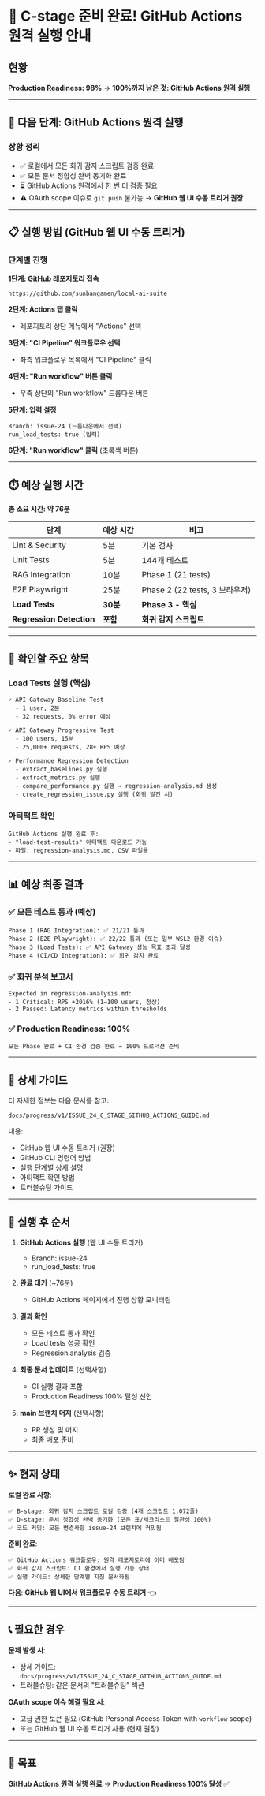 # 🚀 C-stage 준비 완료! GitHub Actions 원격 실행 안내

## 현황

**Production Readiness: 98%** → **100%까지 남은 것: GitHub Actions 원격 실행**

---

## 🎯 다음 단계: GitHub Actions 원격 실행

### 상황 정리
- ✅ 로컬에서 모든 회귀 감지 스크립트 검증 완료
- ✅ 모든 문서 정합성 완벽 동기화 완료
- ⏳ GitHub Actions 원격에서 한 번 더 검증 필요
- ⚠️ OAuth scope 이슈로 `git push` 불가능 → **GitHub 웹 UI 수동 트리거 권장**

---

## 📋 실행 방법 (GitHub 웹 UI 수동 트리거)

### 단계별 진행

**1단계: GitHub 레포지토리 접속**
```
https://github.com/sunbangamen/local-ai-suite
```

**2단계: Actions 탭 클릭**
- 레포지토리 상단 메뉴에서 "Actions" 선택

**3단계: "CI Pipeline" 워크플로우 선택**
- 좌측 워크플로우 목록에서 "CI Pipeline" 클릭

**4단계: "Run workflow" 버튼 클릭**
- 우측 상단의 "Run workflow" 드롭다운 버튼

**5단계: 입력 설정**
```
Branch: issue-24 (드롭다운에서 선택)
run_load_tests: true (입력)
```

**6단계: "Run workflow" 클릭** (초록색 버튼)

---

## ⏱️ 예상 실행 시간

**총 소요 시간: 약 76분**

| 단계 | 예상 시간 | 비고 |
|------|---------|------|
| Lint & Security | 5분 | 기본 검사 |
| Unit Tests | 5분 | 144개 테스트 |
| RAG Integration | 10분 | Phase 1 (21 tests) |
| E2E Playwright | 25분 | Phase 2 (22 tests, 3 브라우저) |
| **Load Tests** | **30분** | **Phase 3 - 핵심** |
| **Regression Detection** | **포함** | **회귀 감지 스크립트** |

---

## 🎯 확인할 주요 항목

### Load Tests 실행 (핵심)
```
✓ API Gateway Baseline Test
  - 1 user, 2분
  - 32 requests, 0% error 예상

✓ API Gateway Progressive Test
  - 100 users, 15분
  - 25,000+ requests, 28+ RPS 예상

✓ Performance Regression Detection
  - extract_baselines.py 실행
  - extract_metrics.py 실행
  - compare_performance.py 실행 → regression-analysis.md 생성
  - create_regression_issue.py 실행 (회귀 발견 시)
```

### 아티팩트 확인
```
GitHub Actions 실행 완료 후:
- "load-test-results" 아티팩트 다운로드 가능
- 파일: regression-analysis.md, CSV 파일들
```

---

## 📊 예상 최종 결과

### ✅ 모든 테스트 통과 (예상)
```
Phase 1 (RAG Integration): ✅ 21/21 통과
Phase 2 (E2E Playwright): ✅ 22/22 통과 (또는 일부 WSL2 환경 이슈)
Phase 3 (Load Tests): ✅ API Gateway 성능 목표 초과 달성
Phase 4 (CI/CD Integration): ✅ 회귀 감지 완료
```

### ✅ 회귀 분석 보고서
```
Expected in regression-analysis.md:
- 1 Critical: RPS +2016% (1→100 users, 정상)
- 2 Passed: Latency metrics within thresholds
```

### ✅ Production Readiness: 100%
```
모든 Phase 완료 + CI 환경 검증 완료 = 100% 프로덕션 준비
```

---

## 📝 상세 가이드

더 자세한 정보는 다음 문서를 참고:
```
docs/progress/v1/ISSUE_24_C_STAGE_GITHUB_ACTIONS_GUIDE.md
```

내용:
- GitHub 웹 UI 수동 트리거 (권장)
- GitHub CLI 명령어 방법
- 실행 단계별 상세 설명
- 아티팩트 확인 방법
- 트러블슈팅 가이드

---

## 🔄 실행 후 순서

1. **GitHub Actions 실행** (웹 UI 수동 트리거)
   - Branch: issue-24
   - run_load_tests: true

2. **완료 대기** (~76분)
   - GitHub Actions 페이지에서 진행 상황 모니터링

3. **결과 확인**
   - 모든 테스트 통과 확인
   - Load tests 성공 확인
   - Regression analysis 검증

4. **최종 문서 업데이트** (선택사항)
   - CI 실행 결과 포함
   - Production Readiness 100% 달성 선언

5. **main 브랜치 머지** (선택사항)
   - PR 생성 및 머지
   - 최종 배포 준비

---

## ✨ 현재 상태

**로컬 완료 사항**:
```
✅ B-stage: 회귀 감지 스크립트 로컬 검증 (4개 스크립트 1,072줄)
✅ D-stage: 문서 정합성 완벽 동기화 (모든 표/체크리스트 일관성 100%)
✅ 코드 커밋: 모든 변경사항 issue-24 브랜치에 커밋됨
```

**준비 완료**:
```
✅ GitHub Actions 워크플로우: 원격 레포지토리에 이미 배포됨
✅ 회귀 감지 스크립트: CI 환경에서 실행 가능 상태
✅ 실행 가이드: 상세한 단계별 지침 문서화됨
```

**다음**: **GitHub 웹 UI에서 워크플로우 수동 트리거** 👈

---

## 📞 필요한 경우

**문제 발생 시**:
- 상세 가이드: `docs/progress/v1/ISSUE_24_C_STAGE_GITHUB_ACTIONS_GUIDE.md`
- 트러블슈팅: 같은 문서의 "트러블슈팅" 섹션

**OAuth scope 이슈 해결 필요 시**:
- 고급 권한 토큰 필요 (GitHub Personal Access Token with `workflow` scope)
- 또는 GitHub 웹 UI 수동 트리거 사용 (현재 권장)

---

## 🎉 목표

**GitHub Actions 원격 실행 완료** → **Production Readiness 100% 달성** ✅
